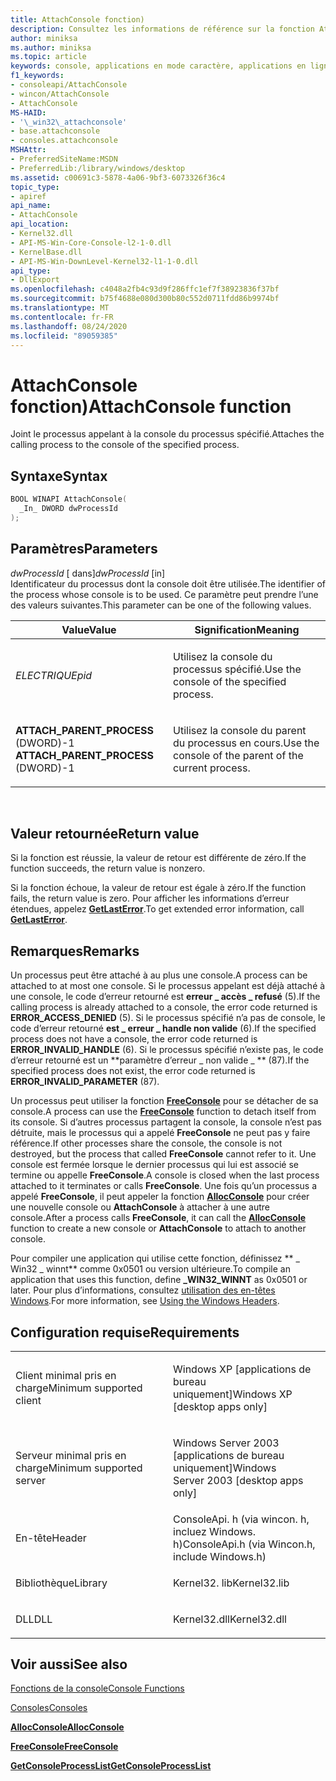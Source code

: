 ```yaml
---
title: AttachConsole fonction)
description: Consultez les informations de référence sur la fonction AttachConsole, qui attache le processus appelant à la console du processus spécifié.
author: miniksa
ms.author: miniksa
ms.topic: article
keywords: console, applications en mode caractère, applications en ligne de commande, applications Terminal Server, API de console
f1_keywords:
- consoleapi/AttachConsole
- wincon/AttachConsole
- AttachConsole
MS-HAID:
- '\_win32\_attachconsole'
- base.attachconsole
- consoles.attachconsole
MSHAttr:
- PreferredSiteName:MSDN
- PreferredLib:/library/windows/desktop
ms.assetid: c00691c3-5878-4a06-9bf3-6073326f36c4
topic_type:
- apiref
api_name:
- AttachConsole
api_location:
- Kernel32.dll
- API-MS-Win-Core-Console-l2-1-0.dll
- KernelBase.dll
- API-MS-Win-DownLevel-Kernel32-l1-1-0.dll
api_type:
- DllExport
ms.openlocfilehash: c4048a2fb4c93d9f286ffc1ef7f38923836f37bf
ms.sourcegitcommit: b75f4688e080d300b80c552d0711fdd86b9974bf
ms.translationtype: MT
ms.contentlocale: fr-FR
ms.lasthandoff: 08/24/2020
ms.locfileid: "89059385"
---
```

# <a name="attachconsole-function"></a><span data-ttu-id="103d9-104">AttachConsole fonction)</span><span class="sxs-lookup"><span data-stu-id="103d9-104">AttachConsole function</span></span>


<span data-ttu-id="103d9-105">Joint le processus appelant à la console du processus spécifié.</span><span class="sxs-lookup"><span data-stu-id="103d9-105">Attaches the calling process to the console of the specified process.</span></span>

<a name="syntax"></a><span data-ttu-id="103d9-106">Syntaxe</span><span class="sxs-lookup"><span data-stu-id="103d9-106">Syntax</span></span>
------

```C
BOOL WINAPI AttachConsole(
  _In_ DWORD dwProcessId
);
```

<a name="parameters"></a><span data-ttu-id="103d9-107">Paramètres</span><span class="sxs-lookup"><span data-stu-id="103d9-107">Parameters</span></span>
----------

<span data-ttu-id="103d9-108">*dwProcessId* \[ dans\]</span><span class="sxs-lookup"><span data-stu-id="103d9-108">*dwProcessId* \[in\]</span></span>  
<span data-ttu-id="103d9-109">Identificateur du processus dont la console doit être utilisée.</span><span class="sxs-lookup"><span data-stu-id="103d9-109">The identifier of the process whose console is to be used.</span></span> <span data-ttu-id="103d9-110">Ce paramètre peut prendre l’une des valeurs suivantes.</span><span class="sxs-lookup"><span data-stu-id="103d9-110">This parameter can be one of the following values.</span></span>

<table>
<colgroup>
<col width="50%" />
<col width="50%" />
</colgroup>
<thead>
<tr class="header">
<th><span data-ttu-id="103d9-111">Value</span><span class="sxs-lookup"><span data-stu-id="103d9-111">Value</span></span></th>
<th><span data-ttu-id="103d9-112">Signification</span><span class="sxs-lookup"><span data-stu-id="103d9-112">Meaning</span></span></th>
</tr>
</thead>
<tbody>
<tr class="odd">
<td><span data-ttu-id="103d9-113"><em>ELECTRIQUE</em></span><span class="sxs-lookup"><span data-stu-id="103d9-113"><em>pid</em></span></span></td>
<td><p><span data-ttu-id="103d9-114">Utilisez la console du processus spécifié.</span><span class="sxs-lookup"><span data-stu-id="103d9-114">Use the console of the specified process.</span></span></p></td>
</tr>
<tr class="even">
<td><span data-ttu-id="103d9-115"><span id="ATTACH_PARENT_PROCESS"></span><span id="attach_parent_process"></span>
<strong>ATTACH_PARENT_PROCESS</strong> (DWORD)-1</span><span class="sxs-lookup"><span data-stu-id="103d9-115"><span id="ATTACH_PARENT_PROCESS"></span><span id="attach_parent_process"></span>
<strong>ATTACH_PARENT_PROCESS</strong> (DWORD)-1</span></span></td>
<td><p><span data-ttu-id="103d9-116">Utilisez la console du parent du processus en cours.</span><span class="sxs-lookup"><span data-stu-id="103d9-116">Use the console of the parent of the current process.</span></span></p></td>
</tr>
</tbody>
</table>

 

<a name="return-value"></a><span data-ttu-id="103d9-117">Valeur retournée</span><span class="sxs-lookup"><span data-stu-id="103d9-117">Return value</span></span>
------------

<span data-ttu-id="103d9-118">Si la fonction est réussie, la valeur de retour est différente de zéro.</span><span class="sxs-lookup"><span data-stu-id="103d9-118">If the function succeeds, the return value is nonzero.</span></span>

<span data-ttu-id="103d9-119">Si la fonction échoue, la valeur de retour est égale à zéro.</span><span class="sxs-lookup"><span data-stu-id="103d9-119">If the function fails, the return value is zero.</span></span> <span data-ttu-id="103d9-120">Pour afficher les informations d’erreur étendues, appelez [**GetLastError**](https://msdn.microsoft.com/library/windows/desktop/ms679360).</span><span class="sxs-lookup"><span data-stu-id="103d9-120">To get extended error information, call [**GetLastError**](https://msdn.microsoft.com/library/windows/desktop/ms679360).</span></span>

<a name="remarks"></a><span data-ttu-id="103d9-121">Remarques</span><span class="sxs-lookup"><span data-stu-id="103d9-121">Remarks</span></span>
-------

<span data-ttu-id="103d9-122">Un processus peut être attaché à au plus une console.</span><span class="sxs-lookup"><span data-stu-id="103d9-122">A process can be attached to at most one console.</span></span> <span data-ttu-id="103d9-123">Si le processus appelant est déjà attaché à une console, le code d’erreur retourné est **erreur \_ accès \_ refusé** (5).</span><span class="sxs-lookup"><span data-stu-id="103d9-123">If the calling process is already attached to a console, the error code returned is **ERROR\_ACCESS\_DENIED** (5).</span></span> <span data-ttu-id="103d9-124">Si le processus spécifié n’a pas de console, le code d’erreur retourné **est \_ erreur \_ handle non valide** (6).</span><span class="sxs-lookup"><span data-stu-id="103d9-124">If the specified process does not have a console, the error code returned is **ERROR\_INVALID\_HANDLE** (6).</span></span> <span data-ttu-id="103d9-125">Si le processus spécifié n’existe pas, le code d’erreur retourné est un \*\*paramètre d’erreur \_ non valide \_ \*\* (87).</span><span class="sxs-lookup"><span data-stu-id="103d9-125">If the specified process does not exist, the error code returned is **ERROR\_INVALID\_PARAMETER** (87).</span></span>

<span data-ttu-id="103d9-126">Un processus peut utiliser la fonction [**FreeConsole**](freeconsole.md) pour se détacher de sa console.</span><span class="sxs-lookup"><span data-stu-id="103d9-126">A process can use the [**FreeConsole**](freeconsole.md) function to detach itself from its console.</span></span> <span data-ttu-id="103d9-127">Si d’autres processus partagent la console, la console n’est pas détruite, mais le processus qui a appelé **FreeConsole** ne peut pas y faire référence.</span><span class="sxs-lookup"><span data-stu-id="103d9-127">If other processes share the console, the console is not destroyed, but the process that called **FreeConsole** cannot refer to it.</span></span> <span data-ttu-id="103d9-128">Une console est fermée lorsque le dernier processus qui lui est associé se termine ou appelle **FreeConsole**.</span><span class="sxs-lookup"><span data-stu-id="103d9-128">A console is closed when the last process attached to it terminates or calls **FreeConsole**.</span></span> <span data-ttu-id="103d9-129">Une fois qu’un processus a appelé **FreeConsole**, il peut appeler la fonction [**AllocConsole**](allocconsole.md) pour créer une nouvelle console ou **AttachConsole** à attacher à une autre console.</span><span class="sxs-lookup"><span data-stu-id="103d9-129">After a process calls **FreeConsole**, it can call the [**AllocConsole**](allocconsole.md) function to create a new console or **AttachConsole** to attach to another console.</span></span>

<span data-ttu-id="103d9-130">Pour compiler une application qui utilise cette fonction, définissez \*\* \_ Win32 \_ winnt\*\* comme 0x0501 ou version ultérieure.</span><span class="sxs-lookup"><span data-stu-id="103d9-130">To compile an application that uses this function, define **\_WIN32\_WINNT** as 0x0501 or later.</span></span> <span data-ttu-id="103d9-131">Pour plus d’informations, consultez [utilisation des en-têtes Windows](https://msdn.microsoft.com/library/windows/desktop/aa383745).</span><span class="sxs-lookup"><span data-stu-id="103d9-131">For more information, see [Using the Windows Headers](https://msdn.microsoft.com/library/windows/desktop/aa383745).</span></span>

<a name="requirements"></a><span data-ttu-id="103d9-132">Configuration requise</span><span class="sxs-lookup"><span data-stu-id="103d9-132">Requirements</span></span>
------------

<table>
<colgroup>
<col width="50%" />
<col width="50%" />
</colgroup>
<tbody>
<tr class="odd">
<td><p><span data-ttu-id="103d9-133">Client minimal pris en charge</span><span class="sxs-lookup"><span data-stu-id="103d9-133">Minimum supported client</span></span></p></td>
<td><p><span data-ttu-id="103d9-134">Windows XP [applications de bureau uniquement]</span><span class="sxs-lookup"><span data-stu-id="103d9-134">Windows XP [desktop apps only]</span></span></p></td>
</tr>
<tr class="even">
<td><p><span data-ttu-id="103d9-135">Serveur minimal pris en charge</span><span class="sxs-lookup"><span data-stu-id="103d9-135">Minimum supported server</span></span></p></td>
<td><p><span data-ttu-id="103d9-136">Windows Server 2003 [applications de bureau uniquement]</span><span class="sxs-lookup"><span data-stu-id="103d9-136">Windows Server 2003 [desktop apps only]</span></span></p></td>
</tr>
<tr class="odd">
<td><p><span data-ttu-id="103d9-137">En-tête</span><span class="sxs-lookup"><span data-stu-id="103d9-137">Header</span></span></p></td>
<td><span data-ttu-id="103d9-138">ConsoleApi. h (via wincon. h, incluez Windows. h)</span><span class="sxs-lookup"><span data-stu-id="103d9-138">ConsoleApi.h (via Wincon.h, include Windows.h)</span></span></td>
</tr>
<tr class="even">
<td><p><span data-ttu-id="103d9-139">Bibliothèque</span><span class="sxs-lookup"><span data-stu-id="103d9-139">Library</span></span></p></td>
<td><span data-ttu-id="103d9-140">Kernel32. lib</span><span class="sxs-lookup"><span data-stu-id="103d9-140">Kernel32.lib</span></span></td>
</tr>
<tr class="odd">
<td><p><span data-ttu-id="103d9-141">DLL</span><span class="sxs-lookup"><span data-stu-id="103d9-141">DLL</span></span></p></td>
<td><span data-ttu-id="103d9-142">Kernel32.dll</span><span class="sxs-lookup"><span data-stu-id="103d9-142">Kernel32.dll</span></span></td>
</tr>
<tr class="even">
</tr>
<tr class="odd">
</tr>
<tr class="even">
</tr>
</tbody>
</table>

## <a name="span-idsee_alsospansee-also"></a><span data-ttu-id="103d9-143"><span id="see_also"></span>Voir aussi</span><span class="sxs-lookup"><span data-stu-id="103d9-143"><span id="see_also"></span>See also</span></span>


[<span data-ttu-id="103d9-144">Fonctions de la console</span><span class="sxs-lookup"><span data-stu-id="103d9-144">Console Functions</span></span>](console-functions.md)

[<span data-ttu-id="103d9-145">Consoles</span><span class="sxs-lookup"><span data-stu-id="103d9-145">Consoles</span></span>](consoles.md)

[<span data-ttu-id="103d9-146">**AllocConsole**</span><span class="sxs-lookup"><span data-stu-id="103d9-146">**AllocConsole**</span></span>](allocconsole.md)

[<span data-ttu-id="103d9-147">**FreeConsole**</span><span class="sxs-lookup"><span data-stu-id="103d9-147">**FreeConsole**</span></span>](freeconsole.md)

[<span data-ttu-id="103d9-148">**GetConsoleProcessList**</span><span class="sxs-lookup"><span data-stu-id="103d9-148">**GetConsoleProcessList**</span></span>](getconsoleprocesslist.md)

 

 





